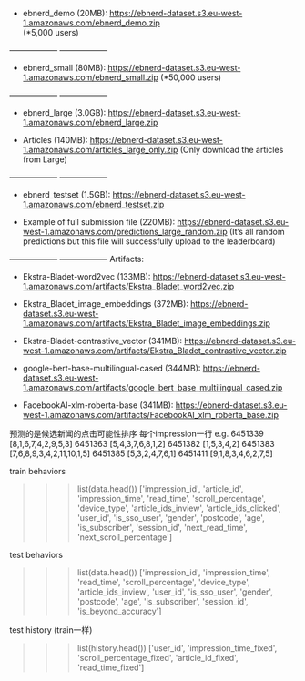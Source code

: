 - ebnerd_demo (20MB): https://ebnerd-dataset.s3.eu-west-1.amazonaws.com/ebnerd_demo.zip  
(*5,000 users)

—————— ——————

- ebnerd_small (80MB): https://ebnerd-dataset.s3.eu-west-1.amazonaws.com/ebnerd_small.zip
(*50,000 users)

—————— ——————

- ebnerd_large (3.0GB): https://ebnerd-dataset.s3.eu-west-1.amazonaws.com/ebnerd_large.zip 

- Articles (140MB): https://ebnerd-dataset.s3.eu-west-1.amazonaws.com/articles_large_only.zip
(Only download the articles from Large)

—————— ——————

- ebnerd_testset (1.5GB): https://ebnerd-dataset.s3.eu-west-1.amazonaws.com/ebnerd_testset.zip 

- Example of full submission file (220MB): https://ebnerd-dataset.s3.eu-west-1.amazonaws.com/predictions_large_random.zip
(It’s all random predictions but this file will successfully upload to the leaderboard)

—————— ——————
Artifacts:
- Ekstra-Bladet-word2vec (133MB): https://ebnerd-dataset.s3.eu-west-1.amazonaws.com/artifacts/Ekstra_Bladet_word2vec.zip 

- Ekstra_Bladet_image_embeddings (372MB): https://ebnerd-dataset.s3.eu-west-1.amazonaws.com/artifacts/Ekstra_Bladet_image_embeddings.zip 

- Ekstra-Bladet-contrastive_vector (341MB): https://ebnerd-dataset.s3.eu-west-1.amazonaws.com/artifacts/Ekstra_Bladet_contrastive_vector.zip

- google-bert-base-multilingual-cased (344MB): https://ebnerd-dataset.s3.eu-west-1.amazonaws.com/artifacts/google_bert_base_multilingual_cased.zip 

- FacebookAI-xlm-roberta-base (341MB): https://ebnerd-dataset.s3.eu-west-1.amazonaws.com/artifacts/FacebookAI_xlm_roberta_base.zip 

预测的是候选新闻的点击可能性排序
每个impression一行
e.g. 
6451339 [8,1,6,7,4,2,9,5,3]
6451363 [5,4,3,7,6,8,1,2]
6451382 [1,5,3,4,2]
6451383 [7,6,8,9,3,4,2,11,10,1,5]
6451385 [5,3,2,4,7,6,1]
6451411 [9,1,8,3,4,6,2,7,5]

train behaviors
>>> list(data.head())
['impression_id', 'article_id', 'impression_time', 'read_time', 'scroll_percentage', 'device_type', 'article_ids_inview', 'article_ids_clicked', 'user_id', 'is_sso_user', 'gender', 'postcode', 'age', 'is_subscriber', 'session_id', 'next_read_time', 'next_scroll_percentage']

test behaviors
>>> list(data.head())
['impression_id', 'impression_time', 'read_time', 'scroll_percentage', 'device_type', 'article_ids_inview', 'user_id', 'is_sso_user', 'gender', 'postcode', 'age', 'is_subscriber', 'session_id', 'is_beyond_accuracy']

test history (train一样)
>>> list(history.head())
['user_id', 'impression_time_fixed', 'scroll_percentage_fixed', 'article_id_fixed', 'read_time_fixed']